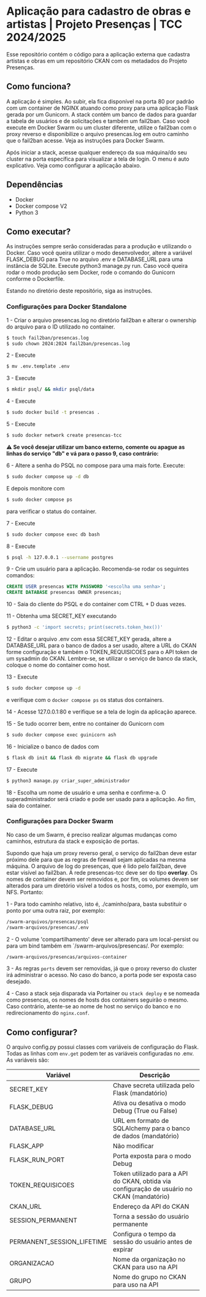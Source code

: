# Aplicação para cadastro de obras e artistas | Projeto Presenças | TCC 2024/2025

Esse repositório contém o código para a aplicação externa que cadastra artistas e obras em um repositório CKAN com os metadados do Projeto Presenças.

## Como funciona?

A aplicação é simples. Ao subir, ela fica disponível na porta 80 por padrão com um container de NGINX atuando como proxy para uma aplicação Flask gerada por um Gunicorn. A stack contém um banco de dados para guardar a tabela de usuários e de solicitações e também um fail2ban. Caso você execute em Docker Swarm ou um cluster diferente, utilize o fail2ban com o proxy reverso e disponibilize o arquivo presencas.log em outro caminho que o fail2ban acesse. Veja as instruções para Docker Swarm.

Após iniciar a stack, acesse qualquer endereço da sua máquina/do seu cluster na porta específica para visualizar a tela de login. O menu é auto explicativo. Veja como configurar a aplicação abaixo.

## Dependências

- Docker
- Docker compose V2
- Python 3

## Como executar?

As instruções sempre serão consideradas para a produção e utilizando o Docker. Caso você queira utilizar o modo desenvolvedor, altere a variável FLASK_DEBUG para True no arquivo .env e DATABASE_URL para uma instância de SQLite. Execute python3 manage.py run.
Caso você queira rodar o modo produção sem Docker, rode o comando do Gunicorn conforme o Dockerfile.

Estando no diretório deste repositório, siga as instruções.

### Configurações para Docker Standalone

1 - Criar o arquivo presencas.log no diretório fail2ban e alterar o ownership do arquivo para o ID utilizado no container.

```sh
$ touch fail2ban/presencas.log
$ sudo chown 2024:2024 fail2ban/presencas.log
```
2 - Execute
```bash
$ mv .env.template .env
```
3 - Execute
```bash
$ mkdir psql/ && mkdir psql/data
```
4 - Execute
```bash
$ sudo docker build -t presencas .
```
5 - Execute
```bash
$ sudo docker network create presencas-tcc
```

**:warning: Se você desejar utilizar um banco externo, comente ou apague as linhas do serviço "db" e vá para o passo 9, caso contrário:**

6 - Altere a senha do PSQL no compose para uma mais forte.
Execute:
```bash
$ sudo docker compose up -d db
```
E depois monitore com
```bash
$ sudo docker compose ps
```
para verificar o status do container.

7 -  Execute
```bash
$ sudo docker compose exec db bash
```
8 - Execute
```bash
$ psql -h 127.0.0.1 --username postgres
```

9 - Crie um usuário para a aplicação. Recomenda-se rodar os seguintes comandos:

```sql
CREATE USER presencas WITH PASSWORD '<escolha uma senha>';
CREATE DATABASE presencas OWNER presencas;
```

10 - Saia do cliente do PSQL e do container com CTRL + D duas vezes.

11 - Obtenha uma SECRET_KEY executando
```bash
$ python3 -c 'import secrets; print(secrets.token_hex())'
```
12 - Editar o arquivo .env com essa SECRET_KEY gerada, altere a DATABASE_URL para o banco de dados a ser usado, altere a URL do CKAN forme configuração e também o TOKEN_REQUISICOES para o API token de um sysadmin do CKAN. Lembre-se, se utilizar o serviço de banco da stack, coloque o nome do container como host.

13 - Execute
```bash
$ sudo docker compose up -d
```
e verifique com o `docker compose ps` os status dos containers.

14 - Acesse 127.0.0.1:80 e verifique se a tela de login da aplicação aparece.

15 - Se tudo ocorrer bem, entre no container do Gunicorn com 
```bash
$ sudo docker compose exec guinicorn ash
```

16 - Inicialize o banco de dados com
```bash
$ flask db init && flask db migrate && flask db upgrade
```

17 - Execute
```bash
$ python3 manage.py criar_super_administrador
```

18 - Escolha um nome de usuário e uma senha e confirme-a. O superadministrador será criado e pode ser usado para a aplicação. Ao fim, saia do container.

### Configurações para Docker Swarm

No caso de um Swarm, é preciso realizar algumas mudanças como caminhos, estrutura da stack e exposição de portas.

Supondo que haja um proxy reverso geral, o serviço do fail2ban deve estar próximo dele para que as regras de firewall sejam aplicadas na mesma máquina. O arquivo de log do presenças, que é lido pelo fail2ban, deve estar visível ao fail2ban. A rede presencas-tcc deve ser do tipo **overlay**. Os nomes de container devem ser removidos e, por fim, os volumes devem ser alterados para um diretório visível a todos os hosts, como, por exemplo, um NFS. Portanto:

1 - Para todo caminho relativo, isto é, ./caminho/para, basta substituir o ponto por uma outra raiz, por exemplo:

```bash
/swarm-arquivos/presencas/psql
/swarm-arquivos/presencas/.env
```
2 - O volume 'compartilhamento' deve ser alterado para um local-persist ou para um bind também em `/swarm-arquivos/presencas/. Por exemplo:

```bash
/swarm-arquivos/presencas/arquivos-container
```

3 - As regras `ports` devem ser removidas, já que o proxy reverso do cluster irá administrar o acesso. No caso do banco, a porta pode ser exposta caso desejado.

4 - Caso a stack seja disparada via Portainer ou `stack deploy` e se nomeada como presencas, os nomes de hosts dos containers seguirão o mesmo. Caso contrário, atente-se ao nome de host no serviço do banco e no redirecionamento do `nginx.conf`.

## Como configurar?

O arquivo config.py possui classes com variáveis de configuração do Flask. Todas as linhas com `env.get` podem ter as variáveis configuradas no .env. As variáveis são:

| Variável | Descrição |
|-----------|---|
| SECRET_KEY    | Chave secreta utilizada pelo Flask (mandatório) |
| FLASK_DEBUG         |  Ativa ou desativa o modo Debug (True ou False)  |
| DATABASE_URL          | URL em formato de SQLAlchemy para o banco de dados (mandatório) |
| FLASK_APP | Não modificar |
| FLASK_RUN_PORT | Porta exposta para o modo Debug |
| TOKEN_REQUISICOES | Token utilizado para a API do CKAN, obtida via configuração de usuário no CKAN (mandatório) |
| CKAN_URL | Endereço da API do CKAN |
| SESSION_PERMANENT | Torna a sessão do usuário permanente |
| PERMANENT_SESSION_LIFETIME | Configura o tempo da sessão do usuário antes de expirar |
| ORGANIZACAO | Nome da organização no CKAN para uso na API |
| GRUPO | Nome do grupo no CKAN para uso na API |
